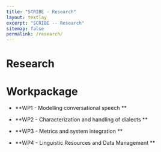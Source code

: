 ```yaml
---
title: "SCRIBE - Research"
layout: textlay
excerpt: "SCRIBE -- Research"
sitemap: false
permalink: /research/
---
```


# Research


# Workpackage

- **WP1 - Modelling conversational speech **

- **WP2 - Characterization and handling of dialects **

- **WP3 - Metrics and system integration **

- **WP4 - Linguistic Resources and Data Management **